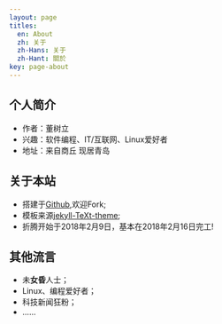 ```yaml
---
layout: page
titles:
  en: About
  zh: 关于
  zh-Hans: 关于
  zh-Hant: 關於
key: page-about
---
```


## 个人简介
* 作者：董树立
* 兴趣：软件编程、IT/互联网、Linux爱好者
* 地址：来自商丘  现居青岛

## 关于本站
* 搭建于[Github](https://github.com/sudodsl/sudodsl.github.io),欢迎Fork;
* 模板来源[jekyll-TeXt-theme](https://github.com/kitian616/jekyll-TeXt-theme);
* 折腾开始于2018年2月9日，基本在2018年2月16日完工!

## 其他**流**言
* 未**女昏**人士；
* Linux、编程爱好者；
* 科技新闻狂粉；
* …… 

